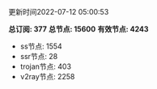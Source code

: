 更新时间2022-07-12 05:00:53

**总订阅: 377**
**总节点: 15600**
**有效节点: 4243**
- ss节点: 1554
- ssr节点: 28
- trojan节点: 403
- v2ray节点: 2258

